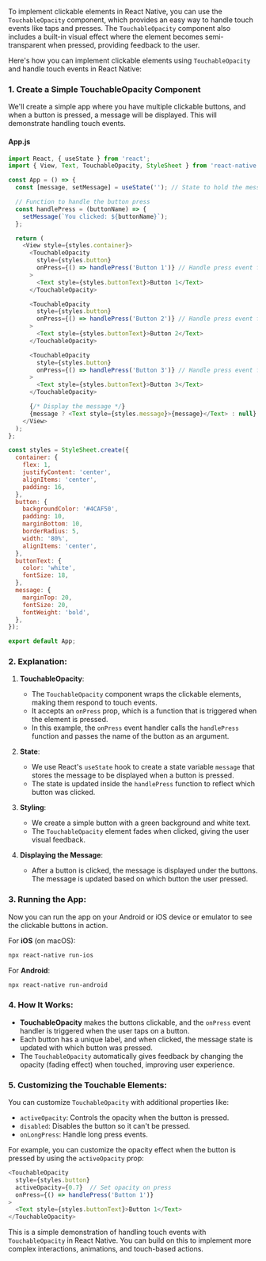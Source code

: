 To implement clickable elements in React Native, you can use the `TouchableOpacity` component, which provides an easy way to handle touch events like taps and presses. The `TouchableOpacity` component also includes a built-in visual effect where the element becomes semi-transparent when pressed, providing feedback to the user.

Here's how you can implement clickable elements using `TouchableOpacity` and handle touch events in React Native:

### 1. **Create a Simple TouchableOpacity Component**

We'll create a simple app where you have multiple clickable buttons, and when a button is pressed, a message will be displayed. This will demonstrate handling touch events.

#### **App.js**

```javascript
import React, { useState } from 'react';
import { View, Text, TouchableOpacity, StyleSheet } from 'react-native';

const App = () => {
  const [message, setMessage] = useState(''); // State to hold the message

  // Function to handle the button press
  const handlePress = (buttonName) => {
    setMessage(`You clicked: ${buttonName}`);
  };

  return (
    <View style={styles.container}>
      <TouchableOpacity
        style={styles.button}
        onPress={() => handlePress('Button 1')} // Handle press event for Button 1
      >
        <Text style={styles.buttonText}>Button 1</Text>
      </TouchableOpacity>

      <TouchableOpacity
        style={styles.button}
        onPress={() => handlePress('Button 2')} // Handle press event for Button 2
      >
        <Text style={styles.buttonText}>Button 2</Text>
      </TouchableOpacity>

      <TouchableOpacity
        style={styles.button}
        onPress={() => handlePress('Button 3')} // Handle press event for Button 3
      >
        <Text style={styles.buttonText}>Button 3</Text>
      </TouchableOpacity>

      {/* Display the message */}
      {message ? <Text style={styles.message}>{message}</Text> : null}
    </View>
  );
};

const styles = StyleSheet.create({
  container: {
    flex: 1,
    justifyContent: 'center',
    alignItems: 'center',
    padding: 16,
  },
  button: {
    backgroundColor: '#4CAF50',
    padding: 10,
    marginBottom: 10,
    borderRadius: 5,
    width: '80%',
    alignItems: 'center',
  },
  buttonText: {
    color: 'white',
    fontSize: 18,
  },
  message: {
    marginTop: 20,
    fontSize: 20,
    fontWeight: 'bold',
  },
});

export default App;
```

### 2. **Explanation:**

1. **TouchableOpacity**:
   - The `TouchableOpacity` component wraps the clickable elements, making them respond to touch events.
   - It accepts an `onPress` prop, which is a function that is triggered when the element is pressed.
   - In this example, the `onPress` event handler calls the `handlePress` function and passes the name of the button as an argument.

2. **State**:
   - We use React's `useState` hook to create a state variable `message` that stores the message to be displayed when a button is pressed.
   - The state is updated inside the `handlePress` function to reflect which button was clicked.

3. **Styling**:
   - We create a simple button with a green background and white text.
   - The `TouchableOpacity` element fades when clicked, giving the user visual feedback.

4. **Displaying the Message**:
   - After a button is clicked, the message is displayed under the buttons. The message is updated based on which button the user pressed.

### 3. **Running the App**:

Now you can run the app on your Android or iOS device or emulator to see the clickable buttons in action.

For **iOS** (on macOS):
```bash
npx react-native run-ios
```

For **Android**:
```bash
npx react-native run-android
```

### 4. **How It Works:**

- **TouchableOpacity** makes the buttons clickable, and the `onPress` event handler is triggered when the user taps on a button.
- Each button has a unique label, and when clicked, the message state is updated with which button was pressed.
- The `TouchableOpacity` automatically gives feedback by changing the opacity (fading effect) when touched, improving user experience.

### 5. **Customizing the Touchable Elements**:
You can customize `TouchableOpacity` with additional properties like:

- `activeOpacity`: Controls the opacity when the button is pressed.
- `disabled`: Disables the button so it can't be pressed.
- `onLongPress`: Handle long press events.

For example, you can customize the opacity effect when the button is pressed by using the `activeOpacity` prop:

```javascript
<TouchableOpacity
  style={styles.button}
  activeOpacity={0.7}  // Set opacity on press
  onPress={() => handlePress('Button 1')}
>
  <Text style={styles.buttonText}>Button 1</Text>
</TouchableOpacity>
```

This is a simple demonstration of handling touch events with `TouchableOpacity` in React Native. You can build on this to implement more complex interactions, animations, and touch-based actions.